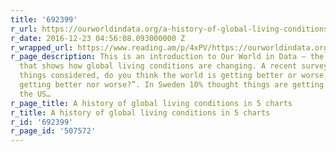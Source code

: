 ```yaml
---
title: '692399'
r_url: https://ourworldindata.org/a-history-of-global-living-conditions-in-5-charts/
r_date: 2016-12-23 04:56:08.093000000 Z
r_wrapped_url: https://www.reading.am/p/4xPV/https://ourworldindata.org/a-history-of-global-living-conditions-in-5-charts/
r_page_description: This is an introduction to Our World in Data – the web publication
  that shows how global living conditions are changing. A recent survey asked “All
  things considered, do you think the world is getting better or worse, or neither
  getting better nor worse?”. In Sweden 10% thought things are getting better, in
  the US…
r_page_title: A history of global living conditions in 5 charts
r_title: A history of global living conditions in 5 charts
r_id: '692399'
r_page_id: '507572'
---
```


